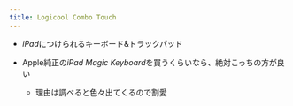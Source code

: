 ```yaml
---
title: Logicool Combo Touch
---
```


* *iPad*につけられるキーボード&トラックパッド

* Apple純正の*iPad Magic Keyboard*を買うくらいなら、絶対こっちの方が良い
  
  * 理由は調べると色々出てくるので割愛
